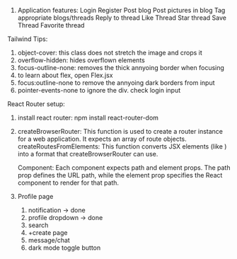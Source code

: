 1. Application features:
    Login
    Register
    Post blog
    Post pictures in blog
    Tag appropriate blogs/threads
    Reply to thread
    Like Thread
    Star thread
    Save Thread
    Favorite thread
    




Tailwind Tips:

1. object-cover: this class does not stretch the image and crops it 
2. overflow-hidden: hides overflown elements 
3. focus-outline-none: removes the thick annyoing border when focusing
4. to learn about flex, open Flex.jsx
5. focus:outline-none to remove the annyoing dark borders from input
6. pointer-events-none to ignore the div. check login input


React Router setup:

1. install react router: npm install react-router-dom
2. createBrowserRouter: This function is used to create a router instance for a web application. It expects an array of route objects.
    createRoutesFromElements: This function converts JSX elements (like <Route>) into a format that createBrowserRouter can use.

    <Route> Component: Each <Route> component expects path and element props. The path prop defines the URL path, while the element prop specifies the React component to render for that path.





1. Profile page
    1. notification -> done
    2. profile dropdown -> done
    3. search 
    4. +create page
    5. message/chat
    6. dark mode toggle button

